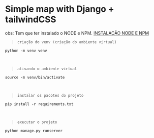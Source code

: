 # Simple map with Django + tailwindCSS 
obs: Tem que ter instalado o NODE e NPM. [INSTALAÇÃO NODE E NPM](https://www.hostinger.com.br/tutoriais/instalar-node-js-ubuntu)

>`criação do venv (criação do ambiente virtual)`
```
python -m venv venv
```
<br/>

>`ativando o ambiente virtual`
```
source -m venv/bin/activate
```
<br/>

>`instalar os pacotes do projeto`
```
pip install -r requirements.txt
```
<br/>

>`executar o projeto`
```
python manage.py runserver
```